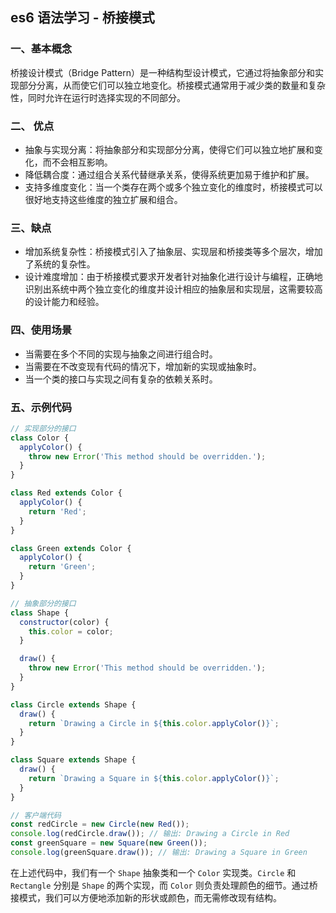 ## es6 语法学习 - 桥接模式

### 一、基本概念

桥接设计模式（Bridge Pattern）是一种结构型设计模式，它通过将抽象部分和实现部分分离，从而使它们可以独立地变化。桥接模式通常用于减少类的数量和复杂性，同时允许在运行时选择实现的不同部分。

### 二、 优点

- 抽象与实现分离：将抽象部分和实现部分分离，使得它们可以独立地扩展和变化，而不会相互影响。
- 降低耦合度：通过组合关系代替继承关系，使得系统更加易于维护和扩展。
- 支持多维度变化：当一个类存在两个或多个独立变化的维度时，桥接模式可以很好地支持这些维度的独立扩展和组合。

### 三、缺点

- 增加系统复杂性：桥接模式引入了抽象层、实现层和桥接类等多个层次，增加了系统的复杂性。
- 设计难度增加：由于桥接模式要求开发者针对抽象化进行设计与编程，正确地识别出系统中两个独立变化的维度并设计相应的抽象层和实现层，这需要较高的设计能力和经验。

### 四、使用场景

- 当需要在多个不同的实现与抽象之间进行组合时。
- 当需要在不改变现有代码的情况下，增加新的实现或抽象时。
- 当一个类的接口与实现之间有复杂的依赖关系时。

### 五、示例代码

```javascript
// 实现部分的接口
class Color {
  applyColor() {
    throw new Error('This method should be overridden.');
  }
}

class Red extends Color {
  applyColor() {
    return 'Red';
  }
}

class Green extends Color {
  applyColor() {
    return 'Green';
  }
}

// 抽象部分的接口
class Shape {
  constructor(color) {
    this.color = color;
  }

  draw() {
    throw new Error('This method should be overridden.');
  }
}

class Circle extends Shape {
  draw() {
    return `Drawing a Circle in ${this.color.applyColor()}`;
  }
}

class Square extends Shape {
  draw() {
    return `Drawing a Square in ${this.color.applyColor()}`;
  }
}

// 客户端代码
const redCircle = new Circle(new Red());
console.log(redCircle.draw()); // 输出: Drawing a Circle in Red
const greenSquare = new Square(new Green());
console.log(greenSquare.draw()); // 输出: Drawing a Square in Green
```

在上述代码中，我们有一个 `Shape` 抽象类和一个 `Color` 实现类。`Circle` 和 `Rectangle` 分别是 `Shape` 的两个实现，而 `Color` 则负责处理颜色的细节。通过桥接模式，我们可以方便地添加新的形状或颜色，而无需修改现有结构。
